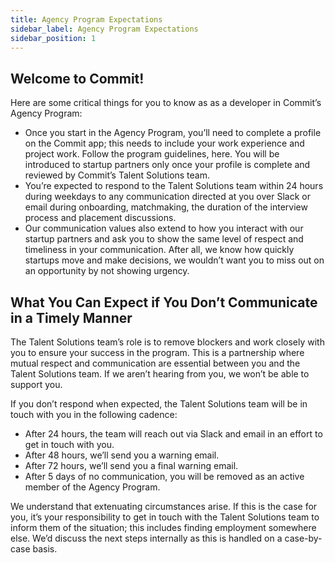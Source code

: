 ```yaml
---
title: Agency Program Expectations
sidebar_label: Agency Program Expectations
sidebar_position: 1
---
```


## Welcome to Commit!

Here are some critical things for you to know as as a developer in Commit’s Agency Program: 

- Once you start in the Agency Program, you’ll need to complete a profile on the Commit app; this needs to include your work experience and project work. Follow the program guidelines, here. You will be introduced to startup partners only once your profile is complete and reviewed by Commit’s Talent Solutions team.
- You’re expected to respond to the Talent Solutions team within 24 hours during weekdays to any communication directed at you over Slack or email during onboarding,  matchmaking, the duration of the interview process and placement discussions.
- Our communication values also extend to how you interact with our startup partners and ask you to show the same level of respect and timeliness in your communication. After all, we know how quickly startups move and make decisions, we wouldn’t want you to miss out on an opportunity by not showing urgency.

## What You Can Expect if You Don’t Communicate in a Timely Manner​

The Talent Solutions team’s role is to remove blockers and work closely with you to ensure your success in the program. This is a partnership where mutual respect and communication are essential between you and the Talent Solutions team. If we aren’t hearing from you, we won’t be able to support you. 

If you don’t respond when expected, the Talent Solutions team will be in touch with you in the following cadence:
- After 24 hours, the team will reach out via Slack and email in an effort to get in touch with you.
- After 48 hours, we’ll send you a warning email.
- After 72 hours, we’ll send you a final warning email.
- After 5 days of no communication, you will be removed as an active member of the Agency Program.

We understand that extenuating circumstances arise. If this is the case for you, it’s your responsibility to get in touch with the Talent Solutions team to inform them of the situation; this includes finding employment somewhere else. We’d discuss the next steps internally as this is handled on a case-by-case basis.
